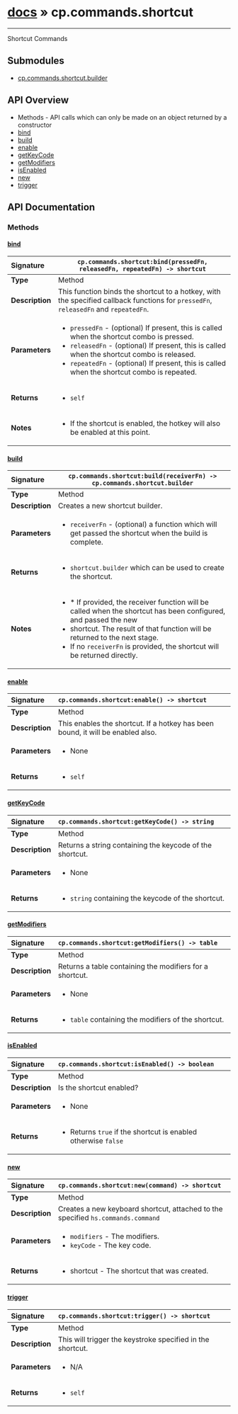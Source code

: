 # [docs](index.md) » cp.commands.shortcut
---

Shortcut Commands

## Submodules
 * [cp.commands.shortcut.builder](cp.commands.shortcut.builder.md)

## API Overview
* Methods - API calls which can only be made on an object returned by a constructor
 * [bind](#bind)
 * [build](#build)
 * [enable](#enable)
 * [getKeyCode](#getkeycode)
 * [getModifiers](#getmodifiers)
 * [isEnabled](#isenabled)
 * [new](#new)
 * [trigger](#trigger)

## API Documentation

### Methods

#### [bind](#bind)
| <span style="float: left;">**Signature**</span> | <span style="float: left;">`cp.commands.shortcut:bind(pressedFn, releasedFn, repeatedFn) -> shortcut` </span>                                                          |
| -----------------------------------------------------|---------------------------------------------------------------------------------------------------------|
| **Type**                                             | Method                                                                                         |
| **Description**                                      | This function binds the shortcut to a hotkey, with the specified callback functions for `pressedFn`, `releasedFn` and `repeatedFn`.                                                                                         |
| **Parameters**                                       | <ul><li>`pressedFn`	- (optional) If present, this is called when the shortcut combo is pressed.</li><li>`releasedFn`	- (optional) If present, this is called when the shortcut combo is released.</li><li>`repeatedFn`	- (optional) If present, this is called when the shortcut combo is repeated.</li></ul> |
| **Returns**                                          | <ul><li>`self`</li></ul>          |
| **Notes**                                            | <ul><li>If the shortcut is enabled, the hotkey will also be enabled at this point.</li></ul>                |

#### [build](#build)
| <span style="float: left;">**Signature**</span> | <span style="float: left;">`cp.commands.shortcut:build(receiverFn) -> cp.commands.shortcut.builder` </span>                                                          |
| -----------------------------------------------------|---------------------------------------------------------------------------------------------------------|
| **Type**                                             | Method                                                                                         |
| **Description**                                      | Creates a new shortcut builder.                                                                                         |
| **Parameters**                                       | <ul><li>`receiverFn`		- (optional) a function which will get passed the shortcut when the build is complete.</li></ul> |
| **Returns**                                          | <ul><li>`shortcut.builder` which can be used to create the shortcut.</li></ul>          |
| **Notes**                                            | <ul><li>* If provided, the receiver function will be called when the shortcut has been configured, and passed the new</li><li>  shortcut. The result of that function will be returned to the next stage.</li><li>  If no `receiverFn` is provided, the shortcut will be returned directly.</li></ul>                |

#### [enable](#enable)
| <span style="float: left;">**Signature**</span> | <span style="float: left;">`cp.commands.shortcut:enable() -> shortcut` </span>                                                          |
| -----------------------------------------------------|---------------------------------------------------------------------------------------------------------|
| **Type**                                             | Method                                                                                         |
| **Description**                                      | This enables the shortcut. If a hotkey has been bound, it will be enabled also.                                                                                         |
| **Parameters**                                       | <ul><li>None</li></ul> |
| **Returns**                                          | <ul><li>`self`</li></ul>          |

#### [getKeyCode](#getkeycode)
| <span style="float: left;">**Signature**</span> | <span style="float: left;">`cp.commands.shortcut:getKeyCode() -> string` </span>                                                          |
| -----------------------------------------------------|---------------------------------------------------------------------------------------------------------|
| **Type**                                             | Method                                                                                         |
| **Description**                                      | Returns a string containing the keycode of the shortcut.                                                                                         |
| **Parameters**                                       | <ul><li>None</li></ul> |
| **Returns**                                          | <ul><li>`string` containing the keycode of the shortcut.</li></ul>          |

#### [getModifiers](#getmodifiers)
| <span style="float: left;">**Signature**</span> | <span style="float: left;">`cp.commands.shortcut:getModifiers() -> table` </span>                                                          |
| -----------------------------------------------------|---------------------------------------------------------------------------------------------------------|
| **Type**                                             | Method                                                                                         |
| **Description**                                      | Returns a table containing the modifiers for a shortcut.                                                                                         |
| **Parameters**                                       | <ul><li>None</li></ul> |
| **Returns**                                          | <ul><li>`table` containing the modifiers of the shortcut.</li></ul>          |

#### [isEnabled](#isenabled)
| <span style="float: left;">**Signature**</span> | <span style="float: left;">`cp.commands.shortcut:isEnabled() -> boolean` </span>                                                          |
| -----------------------------------------------------|---------------------------------------------------------------------------------------------------------|
| **Type**                                             | Method                                                                                         |
| **Description**                                      | Is the shortcut enabled?                                                                                         |
| **Parameters**                                       | <ul><li>None</li></ul> |
| **Returns**                                          | <ul><li>Returns `true` if the shortcut is enabled otherwise `false`</li></ul>          |

#### [new](#new)
| <span style="float: left;">**Signature**</span> | <span style="float: left;">`cp.commands.shortcut:new(command) -> shortcut` </span>                                                          |
| -----------------------------------------------------|---------------------------------------------------------------------------------------------------------|
| **Type**                                             | Method                                                                                         |
| **Description**                                      | Creates a new keyboard shortcut, attached to the specified `hs.commands.command`                                                                                         |
| **Parameters**                                       | <ul><li>`modifiers` 	- The modifiers.</li><li>`keyCode`	- The key code.</li></ul> |
| **Returns**                                          | <ul><li>shortcut - The shortcut that was created.</li></ul>          |

#### [trigger](#trigger)
| <span style="float: left;">**Signature**</span> | <span style="float: left;">`cp.commands.shortcut:trigger() -> shortcut` </span>                                                          |
| -----------------------------------------------------|---------------------------------------------------------------------------------------------------------|
| **Type**                                             | Method                                                                                         |
| **Description**                                      | This will trigger the keystroke specified in the shortcut.                                                                                         |
| **Parameters**                                       | <ul><li>N/A</li></ul> |
| **Returns**                                          | <ul><li>`self`</li></ul>          |

